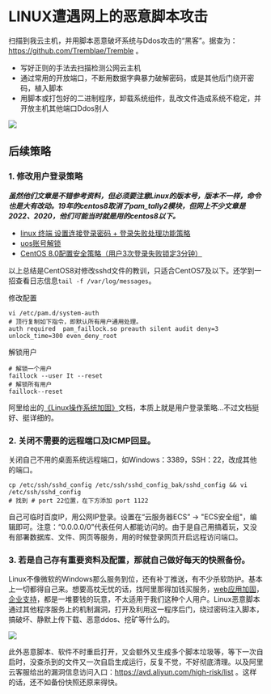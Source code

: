 # LINUX遭遇网上的恶意脚本攻击

扫描到我云主机，并用脚本恶意破坏系统与Ddos攻击的“黑客”。据查为： https://github.com/Tremblae/Tremble 。

* 写好正则的手法去扫描检测公网云主机
* 通过常用的开放端口，不断用数据字典暴力破解密码，或是其他后门绕开密码，植入脚本
* 用脚本或打包好的二进制程序，卸载系统组件，乱改文件造成系统不稳定，并开放主机其他端口Ddos别人

![](https://fastly.jsdelivr.net/gh/hoochanlon/Free-NTFS-for-Mac/shashin/zei.png)

## 后续策略

### 1. 修改用户登录策略

***虽然他们文章是不错参考资料，但必须要注意Linux的版本号，版本不一样，命令也是大有改动。19年的centos8取消了pam_tally2模块，但网上不少文章是2022、2020，他们可能当时就是用的centos8以下。***

* [linux 终端 设置连接登录密码 + 登录失败处理功能策略](https://www.cnblogs.com/qwer78/p/16546372.html)
* [uos账号解锁](https://blog.csdn.net/qq_35957643/article/details/125277224)
* [CentOS 8.0配置安全策略（用户3次登录失败锁定3分钟）](https://zhuanlan.zhihu.com/p/127109500?utm_id=0)

以上总结是CentOS8对修改sshd文件的教训，只适合CentOS7及以下。还学到一招查看日志信息`tail -f /var/log/messages`。

修改配置

```
vi /etc/pam.d/system-auth
# 顶行复制如下指令，即默认所有用户通用处理。
auth required  pam_faillock.so preauth silent audit deny=3  unlock_time=300 even_deny_root
```
解锁用户

```
# 解锁一个用户
faillock --user It --reset
# 解锁所有用户
faillock--reset
```

阿里给出的[《Linux操作系统加固》](https://help.aliyun.com/knowledge_list/60787.html)文档，本质上就是用户登录策略...不过文档挺好、挺详细的。

### 2. 关闭不需要的远程端口及ICMP回显。

关闭自己不用的桌面系统远程端口，如Windows：3389，SSH：22，改成其他的端口。

````
cp /etc/ssh/sshd_config /etc/ssh/sshd_config_bak/sshd_config && vi /etc/ssh/sshd_config
# 找到 # port 22位置，在下方添加 port 1122
````

自己可临时百度IP，用公网IP登录。设置在“云服务器ECS” -> "ECS安全组"，编辑即可。注意：“0.0.0.0/0”代表任何人都能访问的。由于是自己用搞着玩，又没有部署数据库、文件、网页等服务，用的时候登录网页开启远程访问端口。

### 3. 若是自己存有重要资料及配置，那就自己做好每天的快照备份。

Linux不像微软的Windows那么服务到位，还有补丁推送，有不少杀软防护。基本上一切都得自己来。想要高枕无忧的话，找阿里那得加钱买服务，[web应用加固](https://help.aliyun.com/knowledge_list/60792.html)，[企业支持](https://www.aliyun.com/service/supportplans)，都是一堆要钱的玩意，不太适用于我们这种个人用户。Linux恶意脚本通过其他程序服务上的机制漏洞，打开及利用这一程序后门，绕过密码注入脚本，搞破坏、静默上传下载、恶意ddos、挖矿等什么的。

![ ](https://cdn.jsdelivr.net/gh/hoochanlon/ihs-simple/AQUICK/catch2023-02-07%2015.24.45.png)

此外恶意脚本、软件不时重启打开，又会额外又生成多个脚本垃圾等，等下一次自启时，没查杀到的文件又一次自启生成运行，反复不觉，不好彻底清理。以及阿里云客服给出的漏洞信息访问入口：https://avd.aliyun.com/high-risk/list 。这样的话，还不如备份快照还原来得快。


